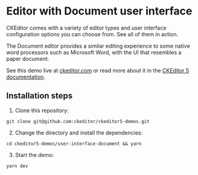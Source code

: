 # Editor with Document user interface

CKEditor comes with a variety of editor types and user interface configuration options you can choose from. See all of them in action.

The Document editor provides a similar editing experience to some native word processors such as Microsoft Word, with the UI that resembles a paper document.

See this demo live at [ckeditor.com](http://ckeditor.com/ckeditor-5/demo/editor-types.html#document) or read more about it in the [CKEditor 5 documentation](https://ckeditor.com/docs/ckeditor5/latest/examples/builds/document-editor.html).

## Installation steps

1. Clone this repository:

```shell
git clone git@github.com:ckeditor/ckeditor5-demos.git
```

2. Change the directory and install the dependencies:

```shell
cd ckeditor5-demos/user-interface-document && yarn
```

3. Start the demo:

```shell
yarn dev
```

